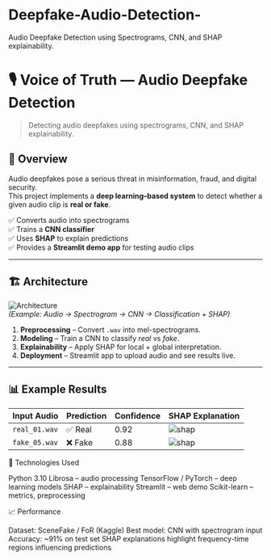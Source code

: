 # Deepfake-Audio-Detection-
Audio Deepfake Detection using Spectrograms, CNN, and SHAP explainability.
# 🎙️ Voice of Truth — Audio Deepfake Detection

> Detecting audio deepfakes using spectrograms, CNN, and SHAP explainability.


## 📌 Overview
Audio deepfakes pose a serious threat in misinformation, fraud, and digital security.  
This project implements a **deep learning–based system** to detect whether a given audio clip is **real or fake**.  

✅ Converts audio into spectrograms  
✅ Trains a **CNN classifier**  
✅ Uses **SHAP** to explain predictions  
✅ Provides a **Streamlit demo app** for testing audio clips  

---

## 🏗️ Architecture

![Architecture](assets/architecture.png)  
*(Example: Audio → Spectrogram → CNN → Classification + SHAP)*

1. **Preprocessing** – Convert `.wav` into mel-spectrograms.  
2. **Modeling** – Train a CNN to classify *real* vs *fake*.  
3. **Explainability** – Apply SHAP for local + global interpretation.  
4. **Deployment** – Streamlit app to upload audio and see results live.  

---

## 📊 Example Results

| Input Audio | Prediction | Confidence | SHAP Explanation |
|-------------|------------|------------|------------------|
| `real_01.wav` | ✅ Real | 0.92 | ![shap](assets/shap_real.png) |
| `fake_05.wav` | ❌ Fake | 0.88 | ![shap](assets/shap_fake.png) |

🔬 Technologies Used

Python 3.10
Librosa – audio processing
TensorFlow / PyTorch – deep learning models
SHAP – explainability
Streamlit – web demo
Scikit-learn – metrics, preprocessing

📈 Performance

Dataset: SceneFake / FoR (Kaggle)
Best model: CNN with spectrogram input
Accuracy: ~91% on test set
SHAP explanations highlight frequency-time regions influencing predictions


